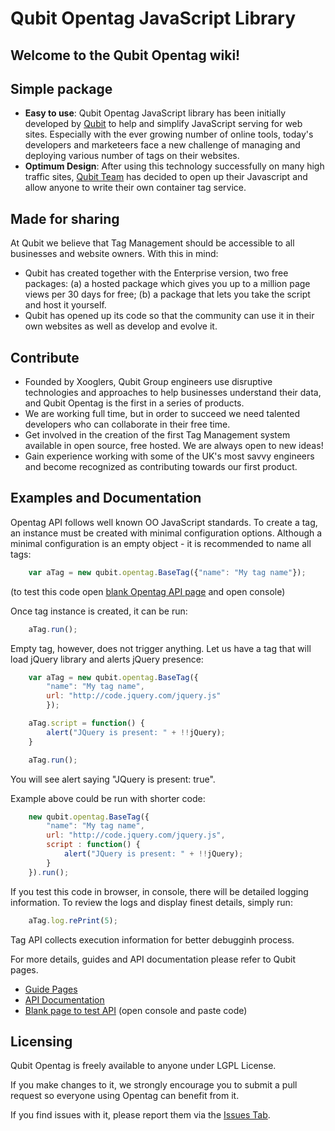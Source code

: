 # Qubit Opentag JavaScript Library

## Welcome to the Qubit Opentag wiki!

## Simple package

* **Easy to use**: Qubit Opentag JavaScript library has been initially developed by [Qubit](http://www.qubitproducts.com) to help and simplify JavaScript serving for web sites. Especially with the ever growing number of online tools, today's developers and marketeers face a new challenge of managing and deploying various number of tags on their websites.
* **Optimum Design**: After using this technology successfully on many high traffic sites, [Qubit Team](http://www.qubitgroup.com) has decided to open up their Javascript and allow anyone to write their own container tag service.

## Made for sharing
At Qubit we believe that Tag Management should be accessible to all
businesses and website owners. With this in mind:

* Qubit has created together with the Enterprise version, two
free packages: (a) a hosted package which gives you up to a
million page views per 30 days for free; 
(b) a package that lets
you take the script and host it yourself.
* Qubit has opened up its code so that the community can use it
in their own websites as well as develop and evolve it.

## Contribute
* Founded by Xooglers, Qubit Group engineers use disruptive
technologies and approaches to help businesses understand
their data, and Qubit Opentag is the first in a series of
products.
* We are working full time, but in order to succeed we need
talented developers who can collaborate in their free time.
* Get involved in the creation of the first Tag Management
system available in open source, free hosted. We are always
open to new ideas!
* Gain experience working with some of the UK's most savvy
engineers and become recognized as contributing towards our
first product.

## Examples and Documentation


Opentag API follows well known OO JavaScript standards. To create a tag, an instance must be created with minimal configuration options. Although a minimal configuration is an empty object - it is recommended to name all tags:

```javascript
	var aTag = new qubit.opentag.BaseTag({"name": "My tag name"});
```

(to test this code open [blank Opentag API page](https://opentag2.qubitproducts.com/tagsdk/) and open console)

Once tag instance is created, it can be run:

```javascript
	aTag.run();
```

Empty tag, however, does not trigger anything. Let us have a tag that will load jQuery library and alerts jQuery presence:

```javascript
	var aTag = new qubit.opentag.BaseTag({
		"name": "My tag name",
		url: "http://code.jquery.com/jquery.js"
		});

	aTag.script = function() {
		alert("JQuery is present: " + !!jQuery);
	}

	aTag.run();
```

You will see alert saying "JQuery is present: true".

Example above could be run with shorter code:

```javascript
	new qubit.opentag.BaseTag({
		"name": "My tag name",
		url: "http://code.jquery.com/jquery.js",
		script : function() {
			alert("JQuery is present: " + !!jQuery);
		}
	}).run();
```

If you test this code in browser, in console, there will be detailed logging information. To review the logs and display finest details, simply run:

```javascript
	aTag.log.rePrint(5);
```

Tag API collects execution information for better debugginh process.


For more details, guides and API documentation please refer to Qubit pages.

* [Guide Pages](https://opentag2.qubitproducts.com/tagsdk/docs)
* [API Documentation](https://opentag2.qubitproducts.com/tagsdk/docs/template.html#!/api/qubit.opentag.BaseTag)
* [Blank page to test API](https://opentag2.qubitproducts.com/tagsdk/) (open console and paste code)

## Licensing
Qubit Opentag is freely available to anyone under LGPL License.

If you make changes to it, we strongly encourage you to submit a pull request so everyone using Opentag can benefit from it.

If you find issues with it, please report them via the [Issues Tab](https://github.com/QubitProducts/Opentag/issues).

